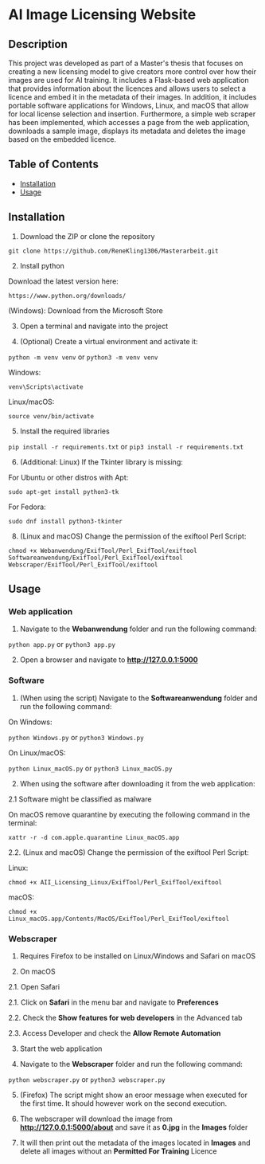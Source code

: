 # AI Image Licensing Website

## Description

This project was developed as part of a Master's thesis that focuses on creating a new licensing model to give creators more control over how their images are used for AI training. 
It includes a Flask-based web application that provides information about the licences and allows users to select a licence and embed it in the metadata of their images.
In addition, it includes portable software applications for Windows, Linux, and macOS that allow for local license selection and insertion. Furthermore, a simple web scraper has been 
implemented, which accesses a page from the web application, downloads a sample image, displays its metadata and deletes the image based on the embedded licence.

## Table of Contents

- [Installation](#installation)
- [Usage](#usage)

## Installation

1. Download the ZIP or clone the repository

```git clone https://github.com/ReneKling1306/Masterarbeit.git```

2. Install python

Download the latest version here:

```https://www.python.org/downloads/```

(Windows): Download from the Microsoft Store

3. Open a terminal and navigate into the project

4. (Optional) Create a virtual environment and activate it:

```python -m venv venv```
or
```python3 -m venv venv```

Windows:

```venv\Scripts\activate```

Linux/macOS:

```source venv/bin/activate```

5. Install the required libraries

```pip install -r requirements.txt```
or
```pip3 install -r requirements.txt```

6. (Additional: Linux) If the Tkinter library is missing:

For Ubuntu or other distros with Apt:

```sudo apt-get install python3-tk```
    
For Fedora:
   
```sudo dnf install python3-tkinter```

8. (Linux and macOS) Change the permission of the exiftool Perl Script:

```chmod +x Webanwendung/ExifTool/Perl_ExifTool/exiftool Softwareanwendung/ExifTool/Perl_ExifTool/exiftool Webscraper/ExifTool/Perl_ExifTool/exiftool```

## Usage

### Web application

1. Navigate to the **Webanwendung** folder and run the following command:

```python app.py```
or
```python3 app.py```

2. Open a browser and navigate to **http://127.0.0.1:5000** 

### Software

1. (When using the script) Navigate to the **Softwareanwendung** folder and run the following command:

On Windows:

```python Windows.py```
or
```python3 Windows.py```

On Linux/macOS:

```python Linux_macOS.py```
or
```python3 Linux_macOS.py```

2. When using the software after downloading it from the web application:

2.1 Software might be classified as malware

On macOS remove quarantine by executing the following command in the terminal:

```xattr -r -d com.apple.quarantine Linux_macOS.app``` 

2.2. (Linux and macOS) Change the permission of the exiftool Perl Script:

Linux:

```chmod +x AII_Licensing_Linux/ExifTool/Perl_ExifTool/exiftool```

macOS:

```chmod +x Linux_macOS.app/Contents/MacOS/ExifTool/Perl_ExifTool/exiftool```

### Webscraper

1. Requires Firefox to be installed on Linux/Windows and Safari on macOS

2. On macOS
   
2.1. Open Safari

2.1. Click on **Safari** in the menu bar and navigate to **Preferences**

2.2. Check the **Show features for web developers** in the Advanced tab

2.3. Access Developer and check the **Allow Remote Automation**
   
3. Start the web application

4. Navigate to the **Webscraper** folder and run the following command:

```python webscraper.py```
or
```python3 webscraper.py```

5. (Firefox) The script might show an eroor message when executed for the first time. It should however work on the second execution.

6. The webscraper will download the image from **http://127.0.0.1:5000/about** and save it as **0.jpg** in the **Images** folder

7. It will then print out the metadata of the images located in **Images** and delete all images without an **Permitted For Training** Licence
